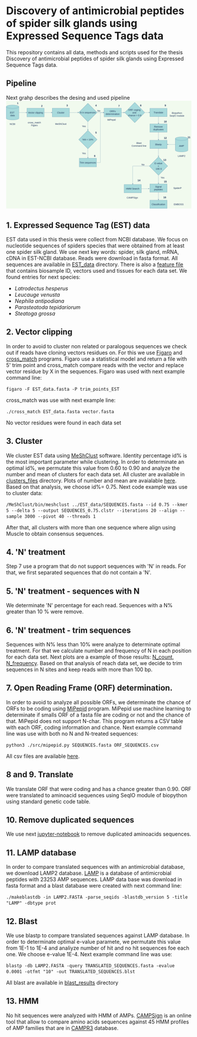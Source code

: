 # Discovery of antimicrobial peptides of spider silk glands using Expressed Sequence Tags data
This repository contains all data, methods and scripts used for the thesis Discovery of antimicrobial peptides of spider silk glands using Expressed Sequence Tags data.

## Pipeline 
Next grahp describes the desing and used pipeline
![](/pipeline.png)

## 1. Expressed Sequence Tag (EST) data
EST data used in this thesis were collect from NCBI database. We focus on nucleotide sequences of spiders species that were obtained from at least one spider silk gland. We use next key words: spider, silk gland, mRNA, cDNA in EST-NCBI database. Reads were download in fasta format. All sequences are available in [EST_data](/EST_data) directory. There is also a [feature file](/EST_data/feature_info) that contains biosample ID, vectors used and tissues for each data set. 
We found entries for next species:
* *Latrodectus hesperus*
* *Leucauge venusta*
* *Nephila antipodiana*
* *Parasteatoda tepidariorum*
* *Steatoga grossa*

## 2. Vector clipping 
In order to avoid to cluster non related or paralogous sequences we check out if reads have cloning vectors residues on. For this we use [Figaro](http://amos.sourceforge.net/wiki/index.php?title=Figaro) and [cross_match](http://www.phrap.org/phredphrapconsed.html) programs. Figaro use a statistical model and return a file with 5' trim point and cross_match compare reads with the vector and replace vector residue by X in the sequences. 
Figaro was used with next example command line:
~~~
figaro -F EST_data.fasta -P trim_points_EST 
~~~ 
cross_match was use with next example line:
~~~
./cross_match EST_data.fasta vector.fasta
~~~
No vector residues were found in each data set
## 3. Cluster 
We cluster EST data using [MeShClust](https://github.com/BioinformaticsToolsmith/MeShClust) software. Identity percentage id% is the most important parameter while clustering. In order to determinate an optimal id%, we permutate this value from 0.60 to 0.90 and analyze the number and mean of clusters for each data set. All cluster are available in [clusters_files](/clusters_files) directory. Plots of number and mean are avaialable [here](/clusters_files/permutaciones.pdf). Based on that analysis, we choose id%= 0.75.
Next code example was use to cluster data:
~~~
/MeShClust/bin/meshclust ../EST_data/SEQUENCES.fasta --id 0.75 --kmer 5 --delta 5 --output SEQUENCES_0.75.clstr --iterations 20 --align --sample 3000 --pivot 40 --threads 1
~~~
After that, all clusters with more than one sequence where align using Muscle to obtain consensus sequences.
## 4. 'N' treatment
Step 7 use a program that do not support sequences with 'N' in reads. For that, we first separated sequences that do not contain a 'N'.
## 5. 'N' treatment - sequences with N
We determinate 'N' percentage for each read. Sequences with a N% greater than 10 % were remove.
## 6. 'N' treatment - trim sequences
Sequences with N% less than 10% were analyze to determinate optimal treatment. For that we calculate number and frequency of N in each position for each data set. Next plots are a example of those results: [N_count](/no_clstrd_seqs/with_N_seqs/Leucauge_venusta_Ncount.pdf), [N_frequency](/no_clstrd_seqs/with_N_seqs/Leucauge_venusta_Nfreq.pdf). Based on that analysis of reach data set, we decide to trim sequences in N sites and keep reads with more than 100 bp. 

## 7. Open Reading Frame (ORF) determination.
In order to avoid to analyze all possible ORFs, we determinate the chance of ORFs to be coding using [MiPepid](https://bmcbioinformatics.biomedcentral.com/articles/10.1186/s12859-019-3033-9) program. MiPepid use machine learning to determinate if smalls ORF of a fasta file are coding or not and the chance of that. MiPepid does not support N-char. This program returns a CSV table with each ORF, coding information and chance. 
Next example command line was use with both no N and N-treated sequences:
~~~
python3 ./src/mipepid.py SEQUENCES.fasta ORF_SEQUENCES.csv
~~~
All csv files are available [here](/mipepdi_results). 
## 8 and 9. Translate
We translate ORF that were coding and has a chance greater than 0.90. ORF were translated to aminoacid sequences using SeqIO module of biopython using standard genetic code table. 
## 10. Remove duplicated sequences
We use next [jupyter-notebook](/translated_seqs/merge_prot_sequences.ipynb) to remove duplicated aminoacids sequences.
## 11. LAMP database
In order to compare translated sequences with an antimicrobial database, we download LAMP2 database. [LAMP](http://biotechlab.fudan.edu.cn/database/lamp/browse.php) is a database of antimicrobial peptides with 23253 AMP sequences. LAMP data base was download in fasta format and a blast database were created with next command line:
~~~
./makeblastdb -in LAMP2.FASTA -parse_seqids -blastdb_version 5 -title "LAMP" -dbtype prot
~~~
## 12. Blast
We use blastp to compare translated sequences against LAMP database. In order to determinate optimal e-value paramete, we permutate this value from 1E-1 to 1E-4 and analiyze number of hit and no hit sequences foe each one. We choose e-value 1E-4. Next example command line was use:
~~~
blastp -db LAMP2.FASTA -query TRANSLATED_SEQUENCES.fasta -evalue 0.0001 -otfmt "10" -out TRANSLATED_SEQUENCES.blst
~~~
All blast are available in [blast_results](/blast_results) directory
## 13. HMM
No hit sequences were analyzed with HMM of AMPs. [CAMPSign](http://www.campsign.bicnirrh.res.in/) is an online tool that allow to compare amino acids sequences against 45 HMM profiles of AMP families that are in [CAMPR3](http://www.camp.bicnirrh.res.in/) database.

